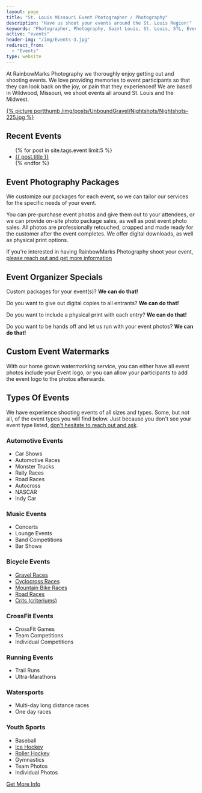 ```yaml
---
layout: page
title: "St. Louis Missouri Event Photographer / Photography"
description: "Have us shoot your events around the St. Louis Region!"
keywords: "Photographer, Photography, Saint Louis, St. Louis, STL, Event, Event Photos, Races, Bike Race, Car Race, Car Racing, Automotive"
active: "events"
header-img: "/img/Events-3.jpg"
redirect_from: 
  - "Events"
type: website
---
```

At RainbowMarks Photography we thoroughly enjoy getting out and shooting events. We love providing memories to event participants so that they can look back on the joy, or pain that they experienced! We are based in Wildwood, Missouri, we shoot events all around St. Louis and the Midwest. 

<div class="row">
  <div class="col-4">
    <a href="https://rainbowmarks.com/blog/">{% picture portthumb /img/posts/UnboundGravel/Nightshots/Nightshots-225.jpg %}
    </a>
  </div>
  <div class="col-8">
  <h2>Recent Events</h2>
    <ul>
     {% for post in site.tags.event limit:5 %}    
          <li><a href="{{ post.url | prepend: site.baseurl }}">{{ post.title }}</a> </li>          
      {% endfor %}    
    </ul>
  </div>
</div>

<div class="row">
  <div class="col-6">
    <h2>Event Photography Packages</h2>
    <p>We customize our packages for each event, so we can tailor our services for the specific needs of your event.</p>
    <p>You can pre-purchase event photos and give them out to your attendees, or we can provide on-site photo package sales, as well as post event photo sales. All photos are professionally retouched, cropped and made ready for the customer after the event completes. We offer digital downloads, as well as physical print options.</p>
    <p>If you're interested in having RainbowMarks Photography shoot your event, <a href="https://www.chrishammond.com/Contact" class="btn btn-primary">please reach out and get more information</a></p>
  </div>
  <div class="col-6"> 
    <h2>Event Organizer Specials</h2>
    <p>Custom packages for your event(s)? <strong>We can do that!</strong> </p>
    <p>Do you want to give out digital copies to all entrants? <strong>We can do that!</strong> </p>
    <p>Do you want to include a physical print with each entry? <strong>We can do that!</strong> </p>
    <p>Do you want to be hands off and let us run with your event photos? <strong>We can do that!</strong> </p>
  </div>
</div>


<div class="row">
  <div class="col-12">
  <h2>Custom Event Watermarks</h2>
  <p>With our home grown watermarking service, you can either have all event photos include your Event logo, or you can allow your participants to add the event logo to the photos afterwards.</p>  
  </div>
</div>

## Types Of Events
We have experience shooting events of all sizes and types. Some, but not all, of the event types you will find below. Just because you don't see your event type listed, [don't hesitate to reach out and ask](https://www.chrishammond.com/Contact).

<div class="row">
  <div class="col-6">
    <h3>Automotive Events</h3>
    <ul>
      <li>Car Shows</li>
      <li>Automotive Races</li>
      <li>Monster Trucks</li>
      <li>Rally Races</li>
      <li>Road Races</li>
      <li>Autocross</li>
      <li>NASCAR</li>
      <li>Indy Car</li>
    </ul>
        <h3>Music Events</h3>
    <ul>
      <li>Concerts</li>
      <li>Lounge Events</li>
      <li>Band Competitions</li>
      <li>Bar Shows</li>
    </ul>
    <h3>Bicycle Events</h3>
    <ul>
      <li><a href="https://rainbowmarks.com/Events/2023/05/StLouisBikeRacePhotography/">Gravel Races</a></li>
      <li><a href="https://rainbowmarks.com/Events/2023/05/StLouisBikeRacePhotography/">Cyclocross Races</a></li>
      <li><a href="https://rainbowmarks.com/Events/2023/05/StLouisBikeRacePhotography/">Mountain Bike Races</a></li>
      <li><a href="https://rainbowmarks.com/Events/2023/05/StLouisBikeRacePhotography/">Road Races</a></li>
      <li><a href="https://rainbowmarks.com/Events/2023/05/StLouisBikeRacePhotography/">Crits (criteriums)</a></li>
    </ul>
  </div>
  <div class="col-6">
    <h3>CrossFit Events</h3>
    <ul>
      <li>CrossFit Games</li>
      <li>Team Competitions</li>
      <li>Individual Competitions</li>
    </ul>
    <h3>Running Events</h3>
    <ul>
      <li>Trail Runs</li>
      <li>Ultra-Marathons</li>
    </ul>
    <h3>Watersports</h3>
    <ul>
      <li>Multi-day long distance races</li>
      <li>One day races</li>
    </ul>
    <h3>Youth Sports</h3>
    <ul>
      <li>Baseball</li>
      <li><a href="https://rainbowmarks.com/Events/2023/05/StLouisHockeyPhotography/">Ice Hockey</a></li>
      <li><a href="https://rainbowmarks.com/Events/2023/05/StLouisHockeyPhotography/">Roller Hockey</a></li>
      <li>Gymnastics</li>
      <li>Team Photos</li>
      <li>Individual Photos</li>
    </ul>
  </div>
</div>
<div class="row">
  <div class="col-12">
    <a href="https://www.chrishammond.com/Contact" class="btn btn-primary">Get More Info</a>
  </div>
</div>


